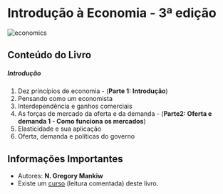 # Introdução à Economia  - 3ª edição

![economics](https://encrypted-tbn0.gstatic.com/images?q=tbn%3AANd9GcQmGqQnpJzbSBpFe2MtUqupXBbhppJtiVvfPsKwz5SGm5dGI9gV)

## Conteúdo do Livro

##### Introdução

1. Dez princípios de economia - (**Parte 1: Introdução**)
1. Pensando como um economista
1. Interdependência e ganhos comerciais
1. As forças de mercado da oferta e da demanda - (**Parte2: Oferta e demanda 1 - Como funciona os mercados**)
1. Elasticidade e sua aplicação
1. Oferta, demanda e políticas do governo

## Informações Importantes

- Autores: **N. Gregory Mankiw**
- Existe um [curso](https://www.youtube.com/playlist?list=PLu8hAanCQCJqX2TWcGSA6qP6uifQ-gkC8) (leitura comentada) deste livro.
